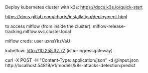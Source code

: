 Deploy kubernetes cluster with k3s: https://docs.k3s.io/quick-start


https://docs.gitlab.com/charts/installation/deployment.html

to access mlflow (from inside the cluster): mlflow-release-tracking.mlflow.svc.cluster.local

mlflow creds: 
user
uxnsYkzVaU


kubeflow: http://10.255.32.77 (istio-ingressgateway)


curl -X POST -H "Content-Type: application/json" -d @input.json http://localhost:54819/v1/models/k8s-attacks-detection:predict